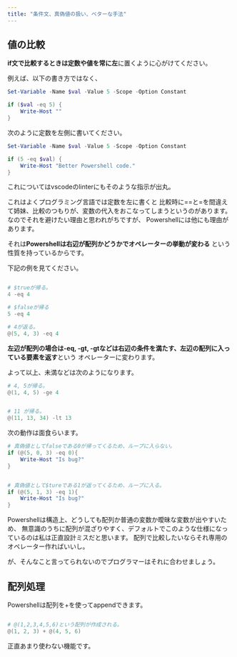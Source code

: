 ```yaml
---
title: "条件文、真偽値の扱い、ベターな手法"
---
```


## 値の比較


**if文で比較するときは定数や値を常に左**に置くように心がけてください。

例えば、以下の書き方ではなく、

```Powershell
Set-Variable -Name $val -Value 5 -Scope -Option Constant

if ($val -eq 5) {
    Write-Host ""
}
```

次のように定数を左側に書いてください。

```powershell
Set-Variable -Name $val -Value 5 -Scope -Option Constant

if (5 -eq $val) {
    Write-Host "Better Powershell code."
}
```

これについてはvscodeのlinterにもそのような指示が出丸。

これはよくプログラミング言語では定数を左に書くと
比較時に==と=を間違えて姉妹、比較のつもりが、変数の代入をおこなってしまうというのがあります。
なのでそれを避けたい理由と思われがちですが、
Powershellには他にも理由があります。

それは**Powershellは右辺が配列かどうかでオペレーターの挙動が変わる**
という性質を持っているからです。

下記の例を見てください。

```powershell

# $trueが帰る。
4 -eq 4

# $falseが帰る
5 -eq 4

# 4が返る。
@(5, 4, 3) -eq 4
```

**左辺が配列の場合は-eq, -gt, -gtなどは右辺の条件を満たす、左辺の配列に入っている要素を返す**という
オペレーターに変わります。

よって以上、未満などは次のようになります。

```powershell
# 4, 5が帰る。
@(1, 4, 5) -ge 4


# 11 が帰る。
@(11, 13, 34) -lt 13 
```

次の動作は面食らいます。

```powershell
# 真偽値としてfalseである0が帰ってくるため、ループに入らない。
if (@(5, 0, 3) -eq 0){
    Write-Host "Is bug?"
}


# 真偽値として$tureである1が返ってくるため、ループに入る。
if (@(5, 1, 3) -eq 1){
    Write-Host "Is bug?"
}


```

Powershellは構造上、どうしても配列か普通の変数か曖昧な変数が出やすいため、
無意識のうちに配列が混ざりやすく、デフォルトでこのような仕様になっているのは私は正直設計ミスだと思います。
配列で比較したいならそれ専用のオペレーター作ればいいし。

が、そんなこと言ってられないのでプログラマーはそれに合わせましょう。


## 配列処理

Powershellは配列を+を使ってappendできます。

```powershell

# @(1,2,3,4,5,6)という配列が作成される。
@(1, 2, 3) + @(4, 5, 6)
```

正直あまり使わない機能です。

